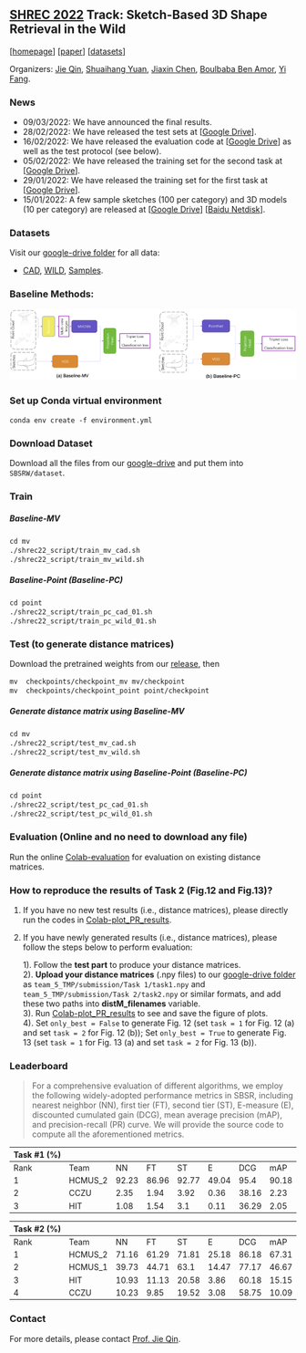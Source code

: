 ## **[SHREC 2022](http://www.google.com/url?q=http%3A%2F%2Fwww.shrec.net%2F&sa=D&sntz=1&usg=AOvVaw3ig8bD6ChvnwYhTkC_hLXm)** Track: Sketch-Based 3D Shape Retrieval in the Wild

[[homepage](https://sites.google.com/site/firmamentqj/sbsrw)] [[paper](http://arxiv.org/abs/2207.04945)] [[datasets](https://drive.google.com/drive/folders/1vsIxSx3UAYOB84UddCRFRnnm0N49Q4xr)]

Organizers: [Jie Qin](https://sites.google.com/site/firmamentqj/), [Shuaihang Yuan](https://shalexyuan.github.io/), [Jiaxin Chen](https://scholar.google.pl/citations?user=eNlGf7EAAAAJ&hl=en), [Boulbaba Ben Amor](https://sites.google.com/site/bbenamorshomepage1/), [Yi Fang](https://scholar.google.com/citations?user=j-cyhzwAAAAJ&hl=en).



### News

- 09/03/2022: We have announced the final results.
- 28/02/2022: We have released the test sets at [[Google Drive](https://drive.google.com/drive/folders/1vsIxSx3UAYOB84UddCRFRnnm0N49Q4xr?usp=sharing)].
- 16/02/2022: We have released the evaluation code at [[Google Drive](https://drive.google.com/file/d/1q4UyvH4Rqiekvj3n0LI0Y0fjz9ZxtZML/view?usp=sharing)] as well as the test protocol (see below).
- 05/02/2022: We have released the training set for the second task at [[Google Drive](https://drive.google.com/drive/folders/17FqklbpYLszNAWNzeXn-JDLrn-v_lkJh?usp=sharing)].
- 29/01/2022: We have released the training set for the first task at [[Google Drive](https://drive.google.com/drive/folders/1iEP41h83ja3HVAY-E_q3-FI-WtsugjYP?usp=sharing)].
- 15/01/2022: A few sample sketches (100 per category) and 3D models (10 per category) are released at [[Google Drive](https://drive.google.com/drive/folders/1Hock5jQiObq8xaji0MGYt2JTqlcDXMt7?usp=sharing)] [[Baidu Netdisk](https://www.google.com/url?q=https%3A%2F%2Fpan.baidu.com%2Fs%2F1RiJ-8d6k7Wx2P2UoSDfUtQ%3Fpwd%3Dta7z&sa=D&sntz=1&usg=AOvVaw3g7cNh1Rs3X-D1LCrZQk9C)].



### Datasets

Visit our [google-drive folder](https://drive.google.com/drive/folders/1vsIxSx3UAYOB84UddCRFRnnm0N49Q4xr) for all data:

+ [CAD](https://drive.google.com/drive/folders/1iEP41h83ja3HVAY-E_q3-FI-WtsugjYP?usp=sharing), [WILD](https://drive.google.com/drive/folders/17FqklbpYLszNAWNzeXn-JDLrn-v_lkJh?usp=sharing), [Samples](https://drive.google.com/drive/folders/1Hock5jQiObq8xaji0MGYt2JTqlcDXMt7?usp=sharing).

### Baseline Methods:

![Baselines](Baselines_large.png)


### Set up Conda virtual environment
```shell
conda env create -f environment.yml
```

### Download Dataset

Download all the files from our [google-drive](https://drive.google.com/drive/folders/1ehIBQG-2C3RHGkJvoBzXTiJNd3xZpbTA) and put them into `SBSRW/dataset`.

### Train

##### Baseline-MV

```shell
cd mv
./shrec22_script/train_mv_cad.sh
./shrec22_script/train_mv_wild.sh
```

##### Baseline-Point (Baseline-PC)

```shell
cd point
./shrec22_script/train_pc_cad_01.sh
./shrec22_script/train_pc_wild_01.sh
```

### Test (to generate distance matrices)

Download the pretrained weights from our [release](https://github.com/firmamentqj/SBSRW/releases/tag/v0.1), then
```shell
mv  checkpoints/checkpoint_mv mv/checkpoint
mv  checkpoints/checkpoint_point point/checkpoint
```

##### Generate distance matrix using Baseline-MV

```shell
cd mv
./shrec22_script/test_mv_cad.sh
./shrec22_script/test_mv_wild.sh
```

##### Generate distance matrix using Baseline-Point (Baseline-PC)

```shell
cd point
./shrec22_script/test_pc_cad_01.sh
./shrec22_script/test_pc_wild_01.sh
```

### Evaluation (Online and no need to download any file)

Run the online [Colab-evaluation](https://colab.research.google.com/drive/1Baon_b4QAE3kL-RpQDbgaFdu9T8rkInH#scrollTo=G2Y24ZE8s0lM) for evaluation on existing distance matrices.

### How to reproduce the results of Task 2 (Fig.12 and Fig.13)?
1. If you have no new test results (i.e., distance matrices), please directly run the codes in [Colab-plot_PR_results](https://colab.research.google.com/drive/1Baon_b4QAE3kL-RpQDbgaFdu9T8rkInH#scrollTo=G2Y24ZE8s0lM).

2. If you have newly generated results (i.e., distance matrices), please follow the steps below to perform evaluation:

  

    1). Follow the **test part** to produce your distance matrices.  
    2). **Upload your distance matrices** (.npy files) to our [google-drive folder](https://drive.google.com/drive/folders/15JV7IANbi06y5VIknrrn_Oqf3JJeDeJV) as `team_5_TMP/submission/Task 1/task1.npy` and `team_5_TMP/submission/Task 2/task2.npy` or similar formats, and add these two paths into **distM_filenames** variable.  
    3). Run [Colab-plot_PR_results](https://colab.research.google.com/drive/1RDehAjW_RZ4eYGs__C6wJF8gD3vE60QV#scrollTo=Cjn7alri4L7R) to see and save the figure of plots.  
    4). Set `only_best = False` to generate Fig. 12 (set `task = 1` for Fig. 12 (a) and set `task = 2` for Fig. 12 (b)); Set `only_best = True` to generate Fig. 13 (set `task = 1` for Fig. 13 (a) and set `task = 2` for Fig. 13 (b)).  

  


### Leaderboard

> For a comprehensive evaluation of different algorithms, we employ the following widely-adopted performance metrics in SBSR, including nearest neighbor (NN), first tier (FT), second tier (ST), E-measure (E), discounted cumulated gain (DCG), mean average precision (mAP), and precision-recall (PR) curve. We will provide the source code to compute all the aforementioned metrics.

| Task #1 (%) |         |       |       |       |       |       |       |
| ----------- | ------- | ----- | ----- | ----- | ----- | ----- | ----- |
| Rank        | Team    | NN    | FT    | ST    | E     | DCG   | mAP   |
| 1           | HCMUS_2 | 92.23 | 86.96 | 92.77 | 49.04 | 95.4  | 90.18 |
| 2           | CCZU    | 2.35  | 1.94  | 3.92  | 0.36  | 38.16 | 2.23  |
| 3           | HIT     | 1.08  | 1.54  | 3.1   | 0.11  | 36.29 | 2.05  |

| Task #2 (%) |         |       |       |       |       |       |       |
| ----------- | ------- | ----- | ----- | ----- | ----- | ----- | ----- |
| Rank        | Team    | NN    | FT    | ST    | E     | DCG   | mAP   |
| 1           | HCMUS_2 | 71.16 | 61.29 | 71.81 | 25.18 | 86.18 | 67.31 |
| 2           | HCMUS_1 | 39.73 | 44.71 | 63.1  | 14.47 | 77.17 | 46.67 |
| 3           | HIT     | 10.93 | 11.13 | 20.58 | 3.86  | 60.18 | 15.15 |
| 4           | CCZU    | 10.23 | 9.85  | 19.52 | 3.08  | 58.75 | 10.09 |



### Contact

For more details, please contact [Prof. Jie Qin](https://sites.google.com/site/firmamentqj/).
